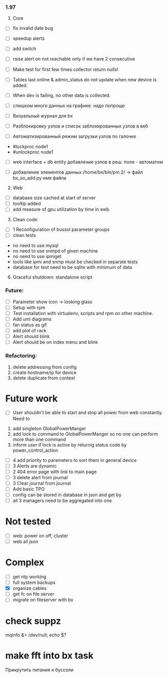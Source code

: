 ### 1.97
1. Core

- [ ] fix invalid date bug
- [ ] speedup alerts
- [ ] add switch
- [ ] raise alert on not reachable only if we have 2 consecutive 
- [ ] Make test for first few times collector return nulls!
- [ ] Tables last online & admin_status do not update when new device is added.
- [ ] When dev is failing, no other data is collected.
- [ ] слишком много данных на графике. надо попроще

- [ ] Визуальный журнал для bx
- [ ] Разблокировку узлов и список заблокированных узлов в веб
- [ ] Автоматизированный режим загрузки узлов по галочке

* #lockproc node1
* #unlockproc node1
- [ ] web interface  + db entity добавление узлов в реш. поле  - автоматом
- [ ] добавление элементов данных /home/bx/bin/pm.2/ -> файл bx_so_add.py имя файла 


2. Web
- [ ] database size cached at start of server
- [ ] tooltip added 
- [ ] add measure of gpu utilization by time in web

3. Clean code:
- [ ] 1 Reconfiguration of bussol parameter groups
- [ ] clean tests
* no need to use mysql
* no need to use snmpd of given machine
* no need to use ipmiget 
* tools like ipmi and snmp must be checked in separate tests
* database for test need to be sqlite with minimum of data

6. Graceful shutdown:
standalone script

### Future:
- [ ] Parameter show icon -> looking glass
- [ ] Setup with rpm
- [ ] Test installation with virtualenv, scripts and rpm on other machine.
- [ ] Add uml diagrams
- [ ] fan status as gif
- [ ] add plot of rack
- [ ] Alert should blink
- [ ] Alert should be on index menu and blink

### Refactoring:
1. delete addressing from config
2. create hostname/ip for device
3. delete duplicate from context

Future work
======
- [ ] User shouldn't be able to start and stop all power from web constantly. Need to
1. add singleton GlobalPowerManger
2. add lock to command to GlobalPowerManger so no one can perform more than one command
3. inform user if lock is active by returnig status code by power_control_action
- [ ] 4 add priority to parameters to sort them in general device
- [ ] 3 Alerts are dynamic
- [ ] 2 404 error page with link to main page
- [ ] 3 delete alert from journal
- [ ] 3 Clear journal from journal
- [ ] Add basic TPO
- [ ] config can be stored in database in json and get by 
- [ ] all 3 managers need to be aggregated into one 

Not tested
====
- [ ] web: power on off, cluster
- [ ] web all json

Complex
====
- [ ] get ntp working
- [ ] full system backups
- [X] organize cables
- [ ] get fc on file server
- [ ] migrate on fileserver with bx

# check suppz
mqinfo &> /dev/null; echo $?

# make fft into bx task

Прикрутить питание к буссоли

